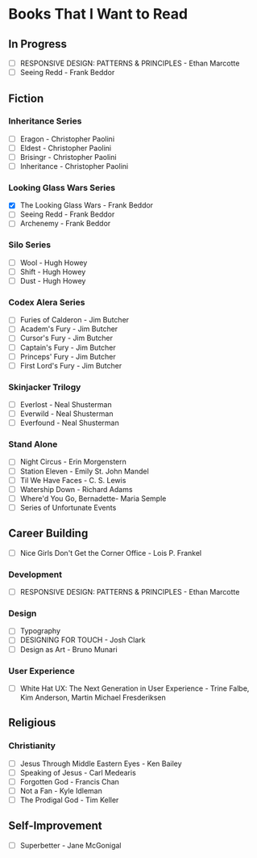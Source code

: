 Books That I Want to Read
==================

## In Progress
- [ ] RESPONSIVE DESIGN: PATTERNS & PRINCIPLES - Ethan Marcotte
- [ ] Seeing Redd - Frank Beddor

## Fiction

### Inheritance Series
- [ ] Eragon - Christopher Paolini
- [ ] Eldest - Christopher Paolini
- [ ] Brisingr - Christopher Paolini
- [ ] Inheritance - Christopher Paolini

### Looking Glass Wars Series
- [x] The Looking Glass Wars - Frank Beddor
- [ ] Seeing Redd - Frank Beddor
- [ ] Archenemy - Frank Beddor

### Silo Series
- [ ] Wool - Hugh Howey
- [ ] Shift - Hugh Howey
- [ ] Dust - Hugh Howey

### Codex Alera Series
- [ ] Furies of Calderon - Jim Butcher
- [ ] Academ's Fury - Jim Butcher
- [ ] Cursor's Fury	 - Jim Butcher
- [ ] Captain's Fury - Jim Butcher
- [ ] Princeps' Fury - Jim Butcher
- [ ] First Lord's Fury - Jim Butcher

### Skinjacker Trilogy
- [ ] Everlost - Neal Shusterman
- [ ] Everwild - Neal Shusterman
- [ ] Everfound - Neal Shusterman

### Stand Alone
- [ ] Night Circus -  Erin Morgenstern
- [ ] Station Eleven - Emily St. John Mandel
- [ ] Til We Have Faces -  C. S. Lewis
- [ ] Watership Down - Richard Adams
- [ ] Where'd You Go, Bernadette-  Maria Semple
- [ ] Series of Unfortunate Events

## Career Building
- [ ] Nice Girls Don't Get the Corner Office - Lois P. Frankel

### Development
- [ ] RESPONSIVE DESIGN: PATTERNS & PRINCIPLES - Ethan Marcotte

### Design
- [ ] Typography
- [ ] DESIGNING FOR TOUCH - Josh Clark
- [ ] Design as Art - Bruno Munari

### User Experience
- [ ] White Hat UX: The Next Generation in User Experience - Trine Falbe, Kim Anderson, Martin Michael Fresderiksen

## Religious

### Christianity
- [ ] Jesus Through Middle Eastern Eyes - Ken Bailey
- [ ] Speaking of Jesus - Carl Medearis
- [ ] Forgotten God - Francis Chan
- [ ] Not a Fan - Kyle Idleman
- [ ] The Prodigal God - Tim Keller

## Self-Improvement
- [ ] Superbetter - Jane McGonigal
